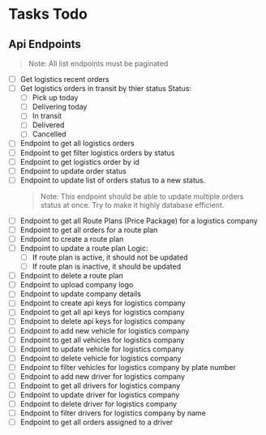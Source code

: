# Tasks Todo

## Api Endpoints

> Note: All list endpoints must be paginated

- [ ] Get logistics recent orders
- [ ] Get logistics orders in transit by thier status
    Status:
  - [ ] Pick up today
  - [ ] Delivering today
  - [ ] In transit
  - [ ] Delivered
  - [ ] Cancelled
- [ ] Endpoint to get all logistics orders
- [ ] Endpoint to get filter logistics orders by status
- [ ] Endpoint to get logistics order by id
- [ ] Endpoint to update order status
- [ ] Endpoint to update list of orders status to a new status.
    > Note: This endpoint should be able to update multiple orders status at once. Try to make it highly database efficient.
- [ ] Endpoint to get all Route Plans (Price Package) for a logistics company
- [ ] Endpoint to get all orders for a route plan
- [ ] Endpoint to create a route plan
- [ ] Endpoint to update a route plan
    Logic:
  - [ ] If route plan is active, it should not be updated
  - [ ] If route plan is inactive, it should be updated
- [ ] Endpoint to delete a route plan
- [ ] Endpoint to upload company logo
- [ ] Endpoint to update company details
- [ ] Endpoint to create api keys for logistics company
- [ ] Endpoint to get all api keys for logistics company
- [ ] Endpoint to delete api keys for logistics company
- [ ] Endpoint to add new vehicle for logistics company
- [ ] Endpoint to get all vehicles for logistics company
- [ ] Endpoint to update vehicle for logistics company
- [ ] Endpoint to delete vehicle for logistics company
- [ ] Endpoint to filter vehicles for logistics company by plate number
- [ ] Endpoint to add new driver for logistics company
- [ ] Endpoint to get all drivers for logistics company
- [ ] Endpoint to update driver for logistics company
- [ ] Endpoint to delete driver for logistics company
- [ ] Endpoint to filter drivers for logistics company by name
- [ ] Endpoint to get all orders assigned to a driver
